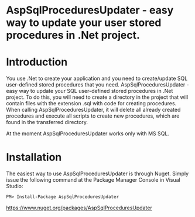 AspSqlProceduresUpdater - easy way to update your user stored procedures in .Net project.
========================================

# Introduction

You use .Net to create your application and you need to create/update SQL user-defined stored procedures that you need. AspSqlProceduresUpdater - easy way to update your SQL user-defined stored procedures in .Net project. To do this, you will need to create a directory in the project that will contain files with the extension .sql with code for creating procedures. When calling AspSqlProceduresUpdater, it will delete all already created procedures and execute all scripts to create new procedures, which are found in the transferred directory.

At the moment AspSqlProceduresUpdater works only with MS SQL.

# Installation

The easiest way to use AspSqlProceduresUpdater is through Nuget. Simply issue the following command at the Package Manager Console in Visual Studio:

```
PM> Install-Package AspSqlProceduresUpdater
```

https://www.nuget.org/packages/AspSqlProceduresUpdater
